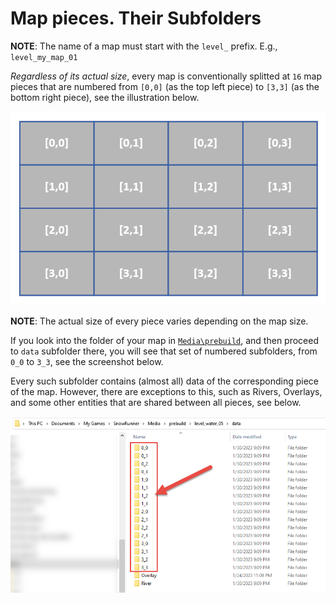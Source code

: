# Map pieces. Their Subfolders

**NOTE**: The name of a map must start with the `level_` prefix. E.g., `level_my_map_01`

*Regardless of its actual size*, every map is conventionally splitted at `16` map pieces that are numbered from `[0,0]` (as the top left piece) to `[3,3]` (as the bottom right piece), see the illustration below.

![](./media/image375.png)

**NOTE**: The actual size of every piece varies depending on the map size.

If you look into the folder of your map in [`Media\prebuild`][prebuild], and then proceed to `data` subfolder there, you will see that set of numbered subfolders, from `0_0` to `3_3`, see the screenshot below.

Every such subfolder contains (almost all) data of the corresponding piece of the map. However, there are exceptions to this, such as Rivers, Overlays, and some other entities that are shared between all pieces, see below.

![](./media/image376.png)


[prebuild]: ./../../getting_started/file_paths_and_naming/file_paths.md

